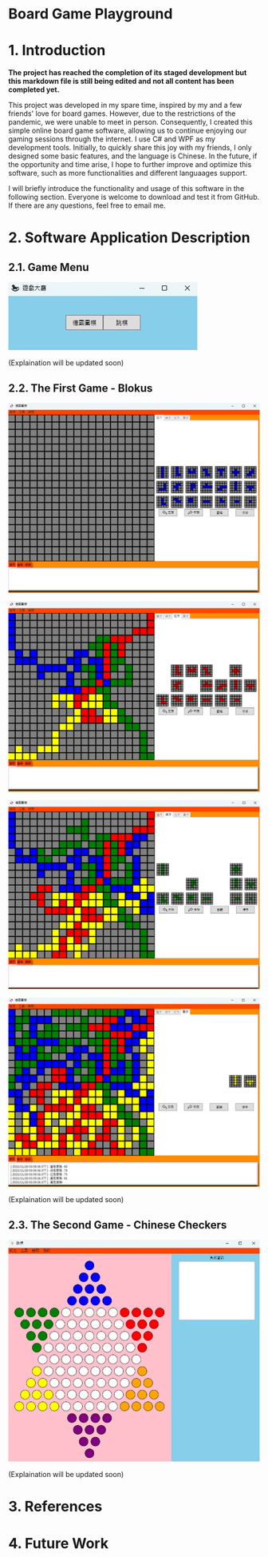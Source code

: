 # Board Game Playground

# 1. Introduction

**The project has reached the completion of its staged development but this markdown file is still being edited and not all content has been completed yet.**

This project was developed in my spare time, inspired by my and a few friends' love for board games. However, due to the restrictions of the pandemic, we were unable to meet in person. Consequently, I created this simple online board game software, allowing us to continue enjoying our gaming sessions through the internet. I use C# and WPF as my development tools. Initially, to quickly share this joy with my friends, I only designed some basic features, and the language is Chinese. In the future, if the opportunity and time arise, I hope to further improve and optimize this software, such as more functionalities and different languaages support.

I will briefly introduce the functionality and usage of this software in the following section. Everyone is welcome to download and test it from GitHub. If there are any questions, feel free to email me.

# 2. Software Application Description

## 2.1. Game Menu

![Image Error](./Other/Image/image_01.png)

(Explaination will be updated soon)

## 2.2. The First Game - Blokus

![Image Error](./Other/Image/image_02.png)

![Image Error](./Other/Image/image_03.png)

![Image Error](./Other/Image/image_04.png)

![Image Error](./Other/Image/image_05.png)

(Explaination will be updated soon)

## 2.3. The Second Game - Chinese Checkers

![Image Error](./Other/Image/image_06.png)

(Explaination will be updated soon)

# 3. References

# 4. Future Work
